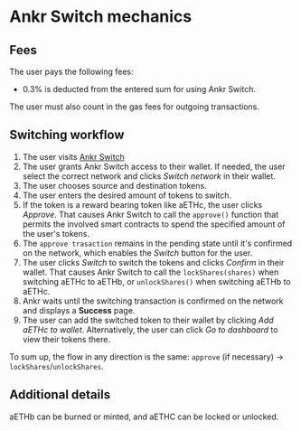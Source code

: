 # Ankr Switch mechanics

## Fees 

The user pays the following fees:
* 0.3% is deducted from the entered sum for using Ankr Switch.

The user must also count in the gas fees for outgoing transactions.

## Switching workflow

1. The user visits [Ankr Switch](https://www.ankr.com/staking/switch/)
2. The user grants Ankr Switch access to their wallet. If needed, the user select the correct network and clicks *Switch network* in their wallet.
3. The user chooses source and destination tokens.
4. The user enters the desired amount of tokens to switch.
5. If the token is a reward bearing token like aETHc, the user clicks *Approve*. 
   That causes Ankr Switch to call the `approve()` function that permits the involved smart contracts to spend the specified amount of the user's tokens.
6. The `approve trasaction` remains in the pending state until it's confirmed on the network, which enables the *Switch* button for the user.  
7. The user clicks *Switch* to switch the tokens and clicks *Confirm* in their wallet.
   That causes Ankr Switch to call the `lockShares(shares)` when switching aETHc to aETHb, or `unlockShares()` when switching aETHb to aETHc.
8. Ankr waits until the switching transaction is confirmed on the network and displays a **Success** page.
9. The user can add the switched token to their wallet by clicking *Add aETHc to wallet*. Alternatively, the user can click *Go to dashboard* to view their tokens there.

To sum up, the flow in any direction is the same: `approve` (if necessary) -> `lockShares`/`unlockShares`.

## Additional details

aETHb can be burned or minted, and aETHC can be locked or unlocked.